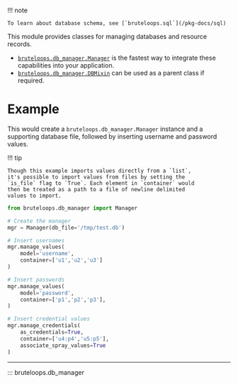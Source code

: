 !!! note

    To learn about database schema, see [`bruteloops.sql`](/pkg-docs/sql)

This module provides classes for managing databases and
resource records.

- [`bruteloops.db_manager.Manager`](#bruteloops.db_manager.Manager) is the
  fastest way to integrate these capabilities into your application.
- [`bruteloops.db_manager.DBMixin`](#bruteloops.db_manager.DBMixin) can be
  used as a parent class if required.

# Example

This would create a `bruteloops.db_manager.Manager` instance and a supporting
database file, followed by inserting username and password values.

!!! tip

    Though this example imports values directly from a `list`,
    it's possible to import values from files by setting the
    `is_file` flag to `True`. Each element in `container` would
    then be treated as a path to a file of newline delimited
    values to import.

``````python
from bruteloops.db_manager import Manager

# Create the manager
mgr = Manager(db_file='/tmp/test.db')

# Insert usernames
mgr.manage_values(
    model='username',
    container=['u1','u2','u3']
)

# Insert passwords
mgr.manage_values(
    model='password',
    container=['p1','p2','p3'],
)

# Insert credential values
mgr.manage_credentials(
    as_credentials=True,
    container=['u4:p4','u5:p5'],
    associate_spray_values=True
)
``````

---

::: bruteloops.db_manager
